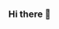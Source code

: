 ### Hi there 👋

<!--
**OzgurLord/OzgurLord** is a ✨ _special_ ✨ repository because its `README.md` (this file) appears on your GitHub profile.

Here are some ideas to get you started:
import { Theme } from '../interfaces/Theme'

const themes: Theme[] = [
    {
        name: ['dark', 'darkmode'],
        background: '#18191A',
        title: '#E4E6EB',
        subtitle: '#bfbfbf',
    },
    {
        name: ['default', 'light'],
        background: '#FFFFFF',
        title: '#000000',
        subtitle: '#bfbfbf',
    },
    {
        name: ['radical'],
        background: '#141321',
        title: '#fe428e',
        subtitle: '#a9fef7',
    },
    {
        name: ['transparent'],
        title: '006AFF',
        subtitle: '417E87',
        background: 'ffffff00',
    },
    {
        name: ['viridescent'],
        background: '#2C3333',
        title: '#95d5b2',
        subtitle: '#bfbfbf',
    },
    {
        name: ['dark'],
        background: '#111',
        title: '#eee',
        subtitle: '#bfbfbf',
    },
    {
        name: ['muted'],
        background: '#525252',
        title: '#B1E4E3',
        subtitle: '#bfbfbf',
    },
    {
        name: ['dark_magic_girl'],
        background: '#091f2c',
        title: '#a288d9',
        subtitle: '#bfbfbf',
    },
    {
        name: ['8008'],
        background: '#333a45',
        title: '#f44c7f',
        subtitle: '#bfbfbf',
    },
    {
        name: ['carbon'],
        background: '#313131',
        title: '#ed6b21',
        subtitle: '#bfbfbf',
    },
    {
        name: ['our_theme'],
        background: '#ce1226',
        title: '#fcd116',
        subtitle: '#bfbfbf',
    },
    {
        name: ['dots'],
        background: '#121520',
        title: '#7f88ab',
        subtitle: '#bfbfbf',
    },
    {
        name: ['nautilus'],
        background: '#132237',
        title: '#eab622',
        subtitle: '#bfbfbf',
    },
    {
        name: ['serika'],
        background: '#e1e1e3',
        title: '#e2b714',
        subtitle: '#bfbfbf',
    },
    {
        name: ['serika_dark'],
        background: '#323437',
        title: '#e2b714',
        subtitle: '#bfbfbf',
    },
    {
        name: ['bushido'],
        background: '#242933',
        title: '#ec4c56',
        subtitle: '#bfbfbf',
    },
    {
        name: ['red_samurai'],
        background: '#84202c',
        title: '#c79e6e',
        subtitle: '#bfbfbf',
    },
    {
        name: ['rgb'],
        background:
            'linear-gradient(to left, #0043ff, #1bdbdb, #27c214, #e0e019, #e01313)',
        title: '#fff',
        subtitle: '#bfbfbf',
    },
    {
        name: ['oblivion'],
        background: '#313231',
        title: '#a5a096',
        subtitle: '#bfbfbf',
    },
    {
        name: ['magic_girl'],
        background: '#ffffff',
        title: '#00ac8c',
        subtitle: '#bfbfbf',
    },
    {
        name: ['metropolis'],
        background: '#0f1f2c',
        title: '#56c3b7',
        subtitle: '#bfbfbf',
    },
    {
        name: ['mountain'],
        background: '#0f0f0f',
        title: '#e7e7e7',
        subtitle: '#bfbfbf',
    },
    {
        name: ['laser'],
        background: '#221b44',
        title: '#b82356',
        subtitle: '#bfbfbf',
    },
    {
        name: ['retro'],
        background: '#dad3c1',
        title: '#1d181a',
        subtitle: '#bfbfbf',
    },
    {
        name: ['dracula'],
        background: '#282a36',
        title: '#bd93f9',
        subtitle: '#bfbfbf',
    },
    {
        name: ['nord'],
        background: '#242933',
        title: '#617b94',
        subtitle: '#bfbfbf',
    },
    {
        name: ['mr_sleeves'],
        background: '#d1d7da',
        title: '#000',
        subtitle: '#bfbfbf',
    },
    {
        name: ['olivia'],
        background: '#1c1b1d',
        title: '#deaf9d',
        subtitle: '#bfbfbf',
    },
    {
        name: ['bliss'],
        background: '#262727',
        title: '#665957',
        subtitle: '#bfbfbf',
    },
    {
        name: ['mizu'],
        background: '#afcbdd',
        title: '#1a2633',
        subtitle: '#bfbfbf',
    },
    {
        name: ['metaverse'],
        background: '#232323',
        title: '#d82934',
        subtitle: '#bfbfbf',
    },
    {
        name: ['shadow'],
        background: '#000',
        title: '#444',
        subtitle: '#bfbfbf',
    },
    {
        name: ['mint'],
        background: '#05385b',
        title: '#5cdb95',
        subtitle: '#bfbfbf',
    },
    {
        name: ['miami'],
        background: '#f35588',
        title: '#05dfd7',
        subtitle: '#bfbfbf',
    },
    {
        name: ['miami_nights'],
        background: '#18181a',
        title: '#e4609b',
        subtitle: '#bfbfbf',
    },
    {
        name: ['modern_dolch'],
        background: '#2d2e30',
        title: '#65d2cd',
        subtitle: '#bfbfbf',
    },
    {
        name: ['botanical'],
        background: '#7b9c98',
        title: '#abc6c4',
        subtitle: '#bfbfbf',
    },
    {
        name: ['9009'],
        background: '#eeebe2',
        title: '#080909',
        subtitle: '#bfbfbf',
    },
    {
        name: ['bingsu'],
        background: '#b8a7aa',
        title: '#ede8ec',
        subtitle: '#bfbfbf',
    },
    {
        name: ['terminal'],
        background: '#1b1c1d',
        title: '#79a617',
        subtitle: '#bfbfbf',
    },
    {
        name: ['lavender'],
        background: '#ada6c2',
        title: '#e4e3e9',
        subtitle: '#bfbfbf',
    },
    {
        name: ['taro'],
        background: '#b3baff',
        title: '#130f1a',
        subtitle: '#bfbfbf',
    },
    {
        name: ['striker'],
        background: '#124883',
        title: '#d6dbd9',
        subtitle: '#bfbfbf',
    },
    {
        name: ['gruvbox_dark'],
        background: '#282828',
        title: '#ebdbb2',
        subtitle: '#bfbfbf',
    },
    {
        name: ['gruvbox_light'],
        background: '#fbf1c7',
        title: '#3c3836',
        subtitle: '#bfbfbf',
    },
    {
        name: ['monokai'],
        background: '#272822',
        title: '#E6DB74',
        subtitle: '#bfbfbf',
    },
    {
        name: ['sonokai'],
        background: '#2C2E34',
        title: '#E2E2E3',
        subtitle: '#bfbfbf',
    },
    {
        name: ['camping'],
        background: '#faf1e4',
        title: '#618c56',
        subtitle: '#bfbfbf',
    },
    {
        name: ['voc'],
        background: '#190618',
        title: '#e0caac',
        subtitle: '#bfbfbf',
    },
    {
        name: ['vaporwave'],
        background: '#a4a7ea',
        title: '#e368da',
        subtitle: '#bfbfbf',
    },
    {
        name: ['pulse'],
        background: '#181818',
        title: '#17b8bd',
        subtitle: '#bfbfbf',
    },
    {
        name: ['matrix'],
        background: '#000000',
        title: '#15ff00',
        subtitle: '#bfbfbf',
    },
    {
        name: ['olive'],
        background: '#e9e5cc',
        title: '#92946f',
        subtitle: '#bfbfbf',
    },
    {
        name: ['strawberry'],
        background: '#f37f83',
        title: '#fcfcf8',
        subtitle: '#bfbfbf',
    },
    {
        name: ['night_runner'],
        background: '#212121',
        title: '#feff04',
        subtitle: '#bfbfbf',
    },
    {
        name: ['cyberspace'],
        background: '#181c18',
        title: '#00ce7c',
        subtitle: '#bfbfbf',
    },
    {
        name: ['joker'],
        background: '#1a0e25',
        title: '#99de1e',
        subtitle: '#bfbfbf',
    },
    {
        name: ['dualshot'],
        background: '#737373',
        title: '#212222',
        subtitle: '#bfbfbf',
    },
    {
        name: ['solarized_dark'],
        background: '#002b36',
        title: '#859900',
        subtitle: '#bfbfbf',
    },
    {
        name: ['solarized_light'],
        background: '#fdf6e3',
        title: '#859900',
        subtitle: '#bfbfbf',
    },
    {
        name: ['terra'],
        background: '#0c100e',
        title: '#89c559',
        subtitle: '#bfbfbf',
    },
    {
        name: ['red_dragon'],
        background: '#1a0b0c',
        title: '#ff3a32',
        subtitle: '#bfbfbf',
    },
    {
        name: ['hammerhead'],
        background: '#030613',
        title: '#4fcdb9',
        subtitle: '#bfbfbf',
    },
    {
        name: ['future_funk'],
        background: '#2E1A47',
        title: '#f7f2ea',
        subtitle: '#bfbfbf',
    },
    {
        name: ['milkshake'],
        background: '#ffffff',
        title: '#212b43',
        subtitle: '#bfbfbf',
    },
    {
        name: ['aether'],
        background: '#101820',
        title: '#cf6bdd',
        subtitle: '#bfbfbf',
    },
    {
        name: ['froyo'],
        background: '#e1dacb',
        title: '#b29c5e',
        subtitle: '#bfbfbf',
    },
    {
        name: ['retrocast'],
        background: '#07737a',
        title: '#88dbdf',
        subtitle: '#bfbfbf',
    },
    {
        name: ['luna'],
        background: '#221C35',
        title: '#f67599',
        subtitle: '#bfbfbf',
    },
    {
        name: ['graen'],
        background: '#303c36',
        title: '#a59682',
        subtitle: '#bfbfbf',
    },
    {
        name: ['bento'],
        background: '#2d394d',
        title: '#FC7374',
        subtitle: '#bfbfbf',
    },
    {
        name: ['watermelon'],
        background: '#1F4437',
        title: '#B74B53',
        subtitle: '#bfbfbf',
    },
    {
        name: ['menthol'],
        background: '#00c18c',
        title: '#ffffff',
        subtitle: '#bfbfbf',
    },
    {
        name: ['ishtar'],
        background: '#202020',
        title: '#91170c',
        subtitle: '#bfbfbf',
    },
    {
        name: ['mashu'],
        background: '#2b2b2c',
        title: '#76689a',
        subtitle: '#bfbfbf',
    },
    {
        name: ['deku'],
        background: '#058B8C',
        title: '#F7F2EA',
        subtitle: '#bfbfbf',
    },
    {
        name: ['honey'],
        background: '#f2aa00',
        title: '#fff546',
        subtitle: '#bfbfbf',
    },
    {
        name: ['shoko'],
        background: '#ced7e0',
        title: '#81c4dd',
        subtitle: '#bfbfbf',
    },
    {
        name: ['norse'],
        background: '#2b2b2c',
        title: '#ccc2b1',
        subtitle: '#bfbfbf',
    },
    {
        name: ['matcha_moccha'],
        background: '#523525',
        title: '#7ec160',
        subtitle: '#bfbfbf',
    },
    {
        name: ['cafe'],
        background: '#CEB18D',
        title: '#14120F',
        subtitle: '#bfbfbf',
    },
    {
        name: ['alpine'],
        background: '#6c687f',
        title: '#ffffff',
        subtitle: '#bfbfbf',
    },
    {
        name: ['superuser'],
        background: '#262A33',
        title: '#43FFAF',
        subtitle: '#bfbfbf',
    },
    {
        name: ['ms_cupcakes'],
        background: '#ffffff',
        title: '#5ed5f3',
        subtitle: '#bfbfbf',
    },
    {
        name: ['dollar'],
        background: '#e4e4d4',
        title: '#6b886b',
        subtitle: '#bfbfbf',
    },
    {
        name: ['lime'],
        background: '#7c878e',
        title: '#93c247',
        subtitle: '#bfbfbf',
    },
    {
        name: ['sweden'],
        background: '#0058a3',
        title: '#ffcc02',
        subtitle: '#bfbfbf',
    },
    {
        name: ['wavez'],
        background: '#1c292f',
        title: '#6bde3b',
        subtitle: '#bfbfbf',
    },
    {
        name: ['nebula'],
        background: '#212135',
        title: '#be3c88',
        subtitle: '#bfbfbf',
    },
    {
        name: ['lil_dragon'],
        background: '#ebe1ef',
        title: '#8a5bd6',
        subtitle: '#bfbfbf',
    },
    {
        name: ['pastel'],
        background: '#ffd1dc',
        title: '#b39eb5',
        subtitle: '#bfbfbf',
    },
    {
        name: ['alduin'],
        background: '#1c1c1c',
        title: '#dfd7af',
        subtitle: '#bfbfbf',
    },
    {
        name: ['paper'],
        background: '#eeeeee',
        title: '#444444',
        subtitle: '#bfbfbf',
    },
    {
        name: ['fundamentals'],
        background: '#727474',
        title: '#196378',
        subtitle: '#bfbfbf',
    },
    {
        name: ['drowning'],
        background: '#191826',
        title: '#4a6fb5',
        subtitle: '#bfbfbf',
    },
    {
        name: ['iceberg_dark'],
        background: '#161821',
        title: '#c6c8d1',
        subtitle: '#bfbfbf',
    },
    {
        name: ['iceberg_light'],
        background: '#e8e9ec',
        title: '#33374c',
        subtitle: '#bfbfbf',
    },
    {
        name: ['onedark'],
        background: '#2f343f',
        title: '#98c379',
        subtitle: '#bfbfbf',
    },
    {
        name: ['darling'],
        background: '#fec8cd',
        title: '#ffffff',
        subtitle: '#bfbfbf',
    },
    {
        name: ['repose_dark'],
        background: '#2f3338',
        title: '#d6d2bc',
        subtitle: '#bfbfbf',
    },
    {
        name: ['repose_light'],
        background: '#efead0',
        title: '#333538',
        subtitle: '#bfbfbf',
    },
    {
        name: ['horizon'],
        background: '#1C1E26',
        title: '#c4a88a',
        subtitle: '#bfbfbf',
    },
    {
        name: ['rudy'],
        background: '#1a2b3e',
        title: '#af8f5c',
        subtitle: '#bfbfbf',
    },
    {
        name: ['stealth'],
        background: '#010203',
        title: '#383e42',
        subtitle: '#bfbfbf',
    },
    {
        name: ['80s_after_dark'],
        background: '#1B1D36',
        title: '#FCA6D1',
        subtitle: '#bfbfbf',
    },
    {
        name: ['arch'],
        background: '#0c0d11',
        title: '#f6f5f5',
        subtitle: '#bfbfbf',
    },
    {
        name: ['rose_pine'],
        background: '#1f1d27',
        title: '#e0def4',
        subtitle: '#bfbfbf',
    },
    {
        name: ['rose_pine_moon'],
        background: '#2a273f',
        title: '#e0def4',
        subtitle: '#bfbfbf',
    },
    {
        name: ['rose_pine_dawn'],
        background: '#fffaf3',
        title: '#575279',
        subtitle: '#bfbfbf',
    },
    {
        name: ['copper'],
        background: '#442f29',
        title: '#e7e0de',
        subtitle: '#bfbfbf',
    },
    {
        name: ['grand_prix'],
        background: '#36475c',
        title: '#c0d036',
        subtitle: '#bfbfbf',
    },
    {
        name: ['peaches'],
        background: '#d3cfc6',
        title: '#dd7a5f',
        subtitle: '#bfbfbf',
    },
    {
        name: ['bouquet'],
        background: '#38564a',
        title: '#ffbdb2',
        subtitle: '#bfbfbf',
    },
    {
        name: ['midnight'],
        background: '#0b0e13',
        title: '#9fadc6',
        subtitle: '#bfbfbf',
    },
    {
        name: ['blueberry_light'],
        background: '#dae0f5',
        title: '#df4576',
        subtitle: '#bfbfbf',
    },
    {
        name: ['blueberry_dark'],
        background: '#212b42',
        title: '#df4576',
        subtitle: '#bfbfbf',
    },
    {
        name: ['fledgling'],
        background: '#3b363f',
        title: '#fc6e83',
        subtitle: '#bfbfbf',
    },
    {
        name: ['ez_mode'],
        background: '#0171cd',
        title: '#fa62d5',
        subtitle: '#bfbfbf',
    },
    {
        name: ['vscode'],
        background: '#1E1E1E',
        title: '#007acc',
        subtitle: '#bfbfbf',
    },
    {
        name: ['material'],
        background: '#263238',
        title: '#80cbc4',
        subtitle: '#bfbfbf',
    },
    {
        name: ['godspeed'],
        background: '#eae4cf',
        title: '#c0bcab',
        subtitle: '#bfbfbf',
    },
    {
        name: ['witch_girl'],
        background: '#f3dbda',
        title: '#56786a',
        subtitle: '#bfbfbf',
    },
    {
        name: ['terror_below'],
        background: '#0b1e1a',
        title: '#66ac92',
        subtitle: '#bfbfbf',
    },
    {
        name: ['sewing_tin'],
        background: '#241963',
        title: '#f2ce83',
        subtitle: '#bfbfbf',
    },
    {
        name: ['soaring_skies'],
        background: '#fdeedd',
        title: '#1e107a',
        subtitle: '#bfbfbf',
    },
    {
        name: ['sewing_tin_light'],
        background: '#ffffff',
        title: '#2d2076',
        subtitle: '#bfbfbf',
    },
    {
        name: ['chaos_theory'],
        background: '#141221',
        title: '#fd77d7',
        subtitle: '#bfbfbf',
    },
    {
        name: ['hanok'],
        background: '#d8d2c3',
        title: '#513a2a',
        subtitle: '#bfbfbf',
    },
    {
        name: ['comfy'],
        background: '#4A5B6E',
        title: '#F8CDC6',
        subtitle: '#bfbfbf',
    },
    {
        name: ['tiramisu'],
        background: '#CFC6B9',
        title: '#C0976F',
        subtitle: '#bfbfbf',
    },
    {
        name: ['diner'],
        background: '#537997',
        title: '#c3af5b',
        subtitle: '#bfbfbf',
    },
    {
        name: ['modern_ink'],
        background: '#ffffff',
        title: '#ff360d',
        subtitle: '#bfbfbf',
    },
    {
        name: ['dev'],
        background: '#1b2028',
        title: '#23a9d5',
        subtitle: '#bfbfbf',
    },
    {
        name: ['moonlight'],
        background: '#1f2730',
        title: '#c69f68',
        subtitle: '#bfbfbf',
    },
    {
        name: ['pink_lemonade'],
        background: '#f6d992',
        title: '#f6b092',
        subtitle: '#bfbfbf',
    },
    {
        name: ['creamsicle'],
        background: '#ff9869',
        title: '#fcfcf8',
        subtitle: '#bfbfbf',
    },
    {
        name: ['beach'],
        background: '#ffeead',
        title: '#88d8b0',
        subtitle: '#bfbfbf',
    },
    {
        name: ['desert_oasis'],
        background: '#fff2d5',
        title: '#332800',
        subtitle: '#bfbfbf',
    },
    {
        name: ['frozen_llama'],
        background: '#9bf2ea',
        title: '#6d44a6',
        subtitle: '#bfbfbf',
    },
    {
        name: ['ryujinscales'],
        background: '#081426',
        title: '#f17754',
        subtitle: '#bfbfbf',
    },
    {
        name: ['trackday'],
        background: '#464d66',
        title: '#e0513e',
        subtitle: '#bfbfbf',
    },
    {
        name: ['fruit_chew'],
        background: '#d6d3d6',
        title: '#5c1e5f',
        subtitle: '#bfbfbf',
    },
    {
        name: ['evil_eye'],
        background: '#0084c2',
        title: '#f7f2ea',
        subtitle: '#bfbfbf',
    },
    {
        name: ['trance'],
        background: 'linear-gradient(to right, #071d75, #e51376)',
        title: '#ffffff',
        subtitle: '#bfbfbf',
    },
    {
        name: ['fire'],
        background: 'linear-gradient(to right, #b31313, #ff9000, #fdda16)',
        title: '#ffffff',
        subtitle: '#bfbfbf',
    },
    {
        name: ['aurora'],
        background:
            'linear-gradient(to right, #002c39, #015061, #007a7f, #00e980, #00ffbb)',
        title: '#ffffff',
        subtitle: '#bfbfbf',
    },
    {
        name: ['leather'],
        background: '#a86948',
        title: '#ffe4bc',
        subtitle: '#bfbfbf',
    },
    {
        name: ['fleuriste'],
        background: '#c6b294',
        title: '#405a52',
        subtitle: '#bfbfbf',
    },
    {
        name: ['dmg'],
        background: '#dadbdc',
        title: '#3846b1',
        subtitle: '#bfbfbf',
    },
    {
        name: ['catppuccin'],
        background: '#1e1e2e',
        title: '#abe9b3',
        subtitle: '#bfbfbf',
    },
    {
        name: ['snes'],
        background: '#bfbec2',
        title: '#553d94',
        subtitle: '#bfbfbf',
    },
    {
        name: ['passion_fruit'],
        background: '#7c2142',
        title: '#deb80b',
        subtitle: '#bfbfbf',
    },
    {
        name: ['blue_dolphin'],
        background: '#003950',
        title: '#ffcefb',
        subtitle: '#bfbfbf',
    },
    {
        name: ['mexican'],
        background: '#cec176',
        title: '#ffffff',
        subtitle: '#bfbfbf',
    },
    {
        name: ['husqy'],
        background: '#000000',
        title: '#c58aff',
        subtitle: '#bfbfbf',
    },
    {
        name: ['peach_blossom'],
        background: '#292929',
        title: '#e84a5f',
        subtitle: '#bfbfbf',
    },
    {
        name: ['dino'],
        background: '#ffffff',
        title: '#40d672',
        subtitle: '#bfbfbf',
    },
    {
        name: ['tron_orange'],
        background: '#0d1c1c',
        title: '#f0e800',
        subtitle: '#bfbfbf',
    },
    {
        name: ['hedge'],
        background: '#386641',
        title: '#6a994e',
        subtitle: '#bfbfbf',
    },
    {
        name: ['modern_dolch_light'],
        background: '#dbdbdb',
        title: '#8fd1c3',
        subtitle: '#bfbfbf',
    },
    {
        name: ['iv_spade'],
        background: '#0c0c0c',
        title: '#b7976a',
        subtitle: '#bfbfbf',
    },
    {
        name: ['iv_clover'],
        background: '#a0a0a0',
        title: '#573e40',
        subtitle: '#bfbfbf',
    },
    {
        name: ['cheesecake'],
        background: '#fdf0d5',
        title: '#892948',
        subtitle: '#bfbfbf',
    },
]

export default themes
- 🔭 I’m currently working on ...
- 🌱 I’m currently learning ...
- 👯 I’m looking to collaborate on ...
- 🤔 I’m looking for help with ...
- 💬 Ask me about ...
- 📫 How to reach me: ...
- 😄 Pronouns: ...
- ⚡ Fun fact: ...
-->
